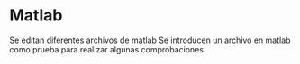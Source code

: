 # Matlab
Se editan diferentes archivos de matlab
Se introducen un archivo en matlab como prueba para realizar algunas comprobaciones

